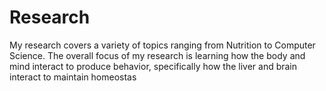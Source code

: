 # Research

My research covers a variety of topics ranging from Nutrition to Computer Science. The overall focus of my research is learning how the body and mind interact to produce behavior, specifically how the liver and brain interact to maintain homeostas 
<!--stackedit_data:
eyJoaXN0b3J5IjpbMTA0OTY0MTM5NV19
-->